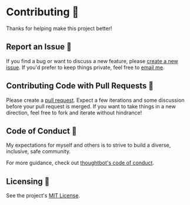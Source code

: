 # Contributing 👫

Thanks for helping make this project better!

## Report an Issue 🐛

If you find a bug or want to discuss a new feature, please [create a new issue](https://github.com/tatethurston/twirpscript/issues). If you'd prefer to keep things private, feel free to [email me](mailto:tatethurston@gmail.com?subject=twirpscript).

## Contributing Code with Pull Requests 🎁

Please create a [pull request](https://github.com/tatethurston/twirpscript/pulls). Expect a few iterations and some discussion before your pull request is merged. If you want to take things in a new direction, feel free to fork and iterate without hindrance!

## Code of Conduct 🧐

My expectations for myself and others is to strive to build a diverse, inclusive, safe community.

For more guidance, check out [thoughtbot's code of conduct](https://thoughtbot.com/open-source-code-of-conduct).

## Licensing 📃

See the project's [MIT License](https://github.com/tatethurston/twirpscript/blob/main/LICENSE).
